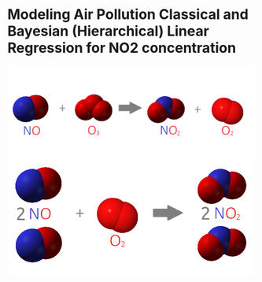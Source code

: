 # Modeling Air Pollution Classical and Bayesian (Hierarchical) Linear Regression for NO2 concentration
<center>
  <img src="reaction.png" width="600">
<img src="reaction2.png" width="500">
</center>
